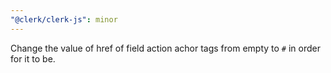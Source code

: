 ```yaml
---
"@clerk/clerk-js": minor
---
```


Change the value of href of field action achor tags from empty to `#` in order for it to be.
